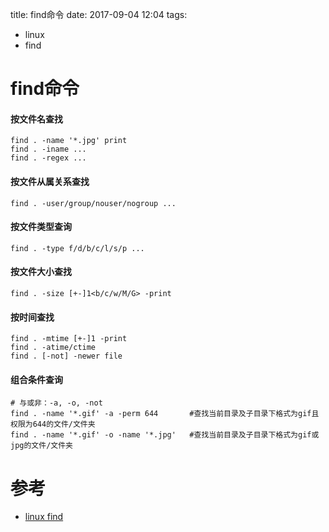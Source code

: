 title: find命令
date: 2017-09-04 12:04
tags:
- linux
- find

# find命令

#### 按文件名查找

```
find . -name '*.jpg' print
find . -iname ...
find . -regex ...
```

#### 按文件从属关系查找

```shell
find . -user/group/nouser/nogroup ...
```



#### 按文件类型查询

```shell
find . -type f/d/b/c/l/s/p ...
```



#### 按文件大小查找

```shell
find . -size [+-]1<b/c/w/M/G> -print
```

#### 按时间查找

```shell
find . -mtime [+-]1 -print
find . -atime/ctime
find . [-not] -newer file
```



#### 组合条件查询

```shell
# 与或非：-a, -o, -not
find . -name '*.gif' -a -perm 644       #查找当前目录及子目录下格式为gif且权限为644的文件/文件夹
find . -name '*.gif' -o -name '*.jpg'   #查找当前目录及子目录下格式为gif或jpg的文件/文件夹

```





# 参考

* [linux find](http://blog.csdn.net/xktxoo/article/details/77823520)



